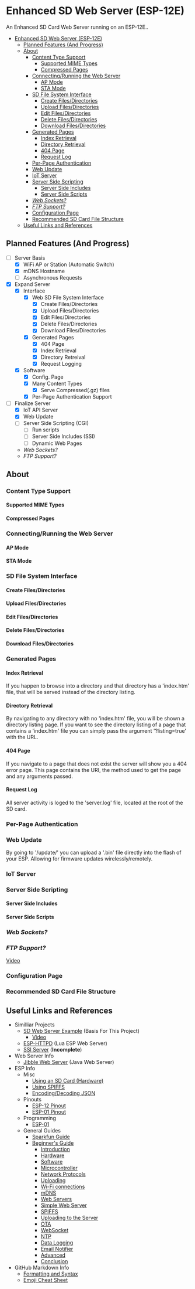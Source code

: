 # Enhanced SD Web Server (ESP-12E)
An Enhanced SD Card Web Server running on an ESP-12E..

- [Enhanced SD Web Server (ESP-12E)](#enhanced-sd-web-server-esp-12e)
    - [Planned Features (And Progress)](#planned-features-and-progress)
    - [About](#about)
        - [Content Type Support](#content-type-support)
            - [Supported MIME Types](#supported-mime-types)
            - [Compressed Pages](#compressed-pages)
        - [Connecting/Running the Web Server](#connectingrunning-the-web-server)
            - [AP Mode](#ap-mode)
            - [STA Mode](#sta-mode)
        - [SD File System Interface](#sd-file-system-interface)
            - [Create Files/Directories](#create-filesdirectories)
            - [Upload Files/Directories](#upload-filesdirectories)
            - [Edit Files/Directories](#edit-filesdirectories)
            - [Delete Files/Directories](#delete-filesdirectories)
            - [Download Files/Directories](#download-filesdirectories)
        - [Generated Pages](#generated-pages)
            - [Index Retrieval](#index-retrieval)
            - [Directory Retrieval](#directory-retrieval)
            - [404 Page](#404-page)
            - [Request Log](#request-log)
        - [Per-Page Authentication](#per-page-authentication)
        - [Web Update](#web-update)
        - [IoT Server](#iot-server)
        - [Server Side Scripting](#server-side-scripting)
            - [Server Side Includes](#server-side-includes)
            - [Server Side Scripts](#server-side-scripts)
        - [*Web Sockets?*](#web-sockets)
        - [*FTP Support?*](#ftp-support)
        - [Configuration Page](#configuration-page)
        - [Recommended SD Card File Structure](#recommended-sd-card-file-structure)
    - [Useful Links and References](#useful-links-and-references)

## Planned Features (And Progress)
- [ ] Server Basis
    - [X] WiFi AP or Station (Automatic Switch)
    - [X] mDNS Hostname
    - [ ] Asynchronous Requests
- [X] Expand Server
    - [X] Interface
        - [X] Web SD File System Interface
            - [X] Create Files/Directories
            - [X] Upload Files/Directories
            - [X] Edit Files/Directories
            - [X] Delete Files/Directories
            - [X] Download Files/Directories
        - [X] Generated Pages
            - [X] 404 Page
            - [X] Index Retrieval
            - [X] Directory Retreival
            - [X] Request Logging
    - [X] Software
        - [X] Config. Page
        - [X] Many Content Types
            - [X] Serve Compressed(.gz) files
        - [X] Per-Page Authentication Support
- [ ] Finalize Server
    - [X] IoT API Server
    - [X] Web Update
    - [ ] Server Side Scripting (CGI)
        - [ ] Run scripts
        - [ ] Server Side Includes (SSI)
        - [ ] Dynamic Web Pages
    - *Web Sockets?*
    - *FTP Support?*

## About

### Content Type Support
#### Supported MIME Types
#### Compressed Pages

### Connecting/Running the Web Server
#### AP Mode
#### STA Mode

### SD File System Interface
#### Create Files/Directories
#### Upload Files/Directories
#### Edit Files/Directories
#### Delete Files/Directories
#### Download Files/Directories

### Generated Pages
#### Index Retrieval
If you happen to browse into a directory and that directory has a 'index.htm' file, that will be served instead of the directory listing.
#### Directory Retrieval
By navigating to any directory with no 'index.htm' file, you will be shown a directory listing page.
If you want to see the directory listing of a page that contains a 'index.htm' file you can simply pass the argument '?listing=true' with the URL.
#### 404 Page
If you navigate to a page that does not exist the server will show you a 404 error page. This page contains the URI, the method used to get the page and any arguments passed.
#### Request Log
All server activity is loged to the 'server.log' file, located at the root of the SD card.

### Per-Page Authentication

### Web Update
By going to '/update/' you can upload a '.bin' file directly into the flash of your ESP. Allowing for firmware updates wirelessly/remotely.

### IoT Server

### Server Side Scripting
#### Server Side Includes
#### Server Side Scripts

### *Web Sockets?*
### *FTP Support?*
[Video](https://www.youtube.com/watch?v=SnCIYrGF4s8)

### Configuration Page

### Recommended SD Card File Structure


## Useful Links and References
- Similliar Projects
    - [SD Web Server Example](https://github.com/esp8266/Arduino/blob/master/libraries/ESP8266WebServer/examples/SDWebServer/SDWebServer.ino) (Basis For This Project)
        - [Video](https://www.youtube.com/watch?v=zJP3Ie3nE7c)
    - [ESP-HTTPD](http://www.esp8266.com/viewtopic.php?f=6&t=376) (Lua ESP Web Server)
    - [SSI Server](https://hackaday.io/project/28626-budget-wi-fi-nest-box-camera/log/71813-esp8266-sd-card-webserver-with-server-side-scripting) (**Incomplete**)
- Web Server Info
    - [Jibble Web Server](http://www.jibble.org/jibblewebserver.php) (Java Web Server)
- ESP Info
    - Misc
        - [Using an SD Card (Hardware)](http://doityourselfchristmas.com/forums/showthread.php?43345-Using-SD-cards-with-ESP8266-s)
        - [Using SPIFFS](http://www.esp8266.com/viewtopic.php?f=29&t=8194)
        - [Encoding/Decoding JSON](https://randomnerdtutorials.com/decoding-and-encoding-json-with-arduino-or-esp8266/)
    - Pinouts
        - [ESP-12 Pinout](https://esp8266.github.io/Arduino/versions/2.0.0/doc/esp12.png)
        - [ESP-01 Pinout](https://os.mbed.com/media/uploads/sschocke/esp8266-pinout_etch_copper_top.png)
    - Programming
        - [ESP-01](https://os.mbed.com/users/sschocke/code/WiFiLamp/wiki/Updating-ESP8266-Firmware)
    - General Guides
        - [Sparkfun Guide](https://learn.sparkfun.com/tutorials/esp8266-thing-hookup-guide/using-the-arduino-addon)
        - [Beginner's Guide](https://github.com/tttapa/ESP8266)
            - [Introduction](https://tttapa.github.io/ESP8266/Chap01%20-%20ESP8266.html)
            - [Hardware](https://tttapa.github.io/ESP8266/Chap02%20-%20Hardware.html)
            - [Software](https://tttapa.github.io/ESP8266/Chap03%20-%20Software.html)
            - [Microcontroller](https://tttapa.github.io/ESP8266/Chap04%20-%20Microcontroller.html)
            - [Network Protocols](https://tttapa.github.io/ESP8266/Chap05%20-%20Network%20Protocols.html)
            - [Uploading](https://tttapa.github.io/ESP8266/Chap06%20-%20Uploading.html)
            - [Wi-Fi connections](https://tttapa.github.io/ESP8266/Chap07%20-%20Wi-Fi%20Connections.html)
            - [mDNS](https://tttapa.github.io/ESP8266/Chap08%20-%20mDNS.html)
            - [Web Servers](https://tttapa.github.io/ESP8266/Chap09%20-%20Web%20Server.html)
            - [Simple Web Server](https://tttapa.github.io/ESP8266/Chap10%20-%20Simple%20Web%20Server.html)
            - [SPIFFS](https://tttapa.github.io/ESP8266/Chap11%20-%20SPIFFS.html)
            - [Uploading to the Server](https://tttapa.github.io/ESP8266/Chap12%20-%20Uploading%20to%20Server.html)
            - [OTA](https://tttapa.github.io/ESP8266/Chap13%20-%20OTA.html)
            - [WebSocket](https://tttapa.github.io/ESP8266/Chap14%20-%20WebSocket.html)
            - [NTP](https://tttapa.github.io/ESP8266/Chap15%20-%20NTP.html)
            - [Data Logging](https://tttapa.github.io/ESP8266/Chap16%20-%20Data%20Logging.html)
            - [Email Notifier](https://tttapa.github.io/ESP8266/Chap17%20-%20Email%20Notifier.html)
            - [Advanced](https://tttapa.github.io/ESP8266/Chap18%20-%20Advanced.html)
            - [Conclusion](https://tttapa.github.io/ESP8266/Chap19%20-%20In%20Conclusion.html)
- GitHub Markdown Info
    - [Formatting and Syntax](https://help.github.com/articles/basic-writing-and-formatting-syntax/)
    - [Emoji Cheat Sheet](https://www.webpagefx.com/tools/emoji-cheat-sheet/)